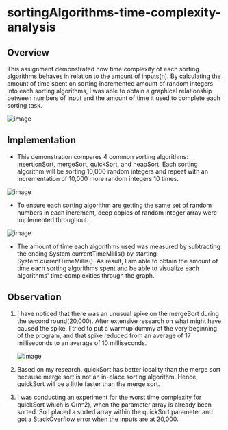 # sortingAlgorithms-time-complexity-analysis

## Overview
This assignment demonstrated how time complexity of each sorting algorithms behaves in relation to the amount of inputs(n). By calculating the amount of time spent on sorting incremented amount of random integers into each sorting algorithms, I was able to obtain a graphical relationship between numbers of input and the amount of time it used to complete each sorting task. 

![image](https://user-images.githubusercontent.com/84875731/149720562-ff102ec6-ffc1-4c38-af25-021435651e15.png)

## Implementation
  * This demonstration compares 4 common sorting algorithms: insertionSort, mergeSort, quickSort, and heapSort. Each sorting algorithm will be sorting 10,000 random integers and repeat with an incrementation of 10,000 more random integers 10 times.

   ![image](https://user-images.githubusercontent.com/84875731/149721717-f25bde03-1dd0-44cc-9f5a-4030ca228a94.png)
    
  * To ensure each sorting algorithm are getting the same set of random numbers in each increment, deep copies of random integer array were implemented throughout.

  ![image](https://user-images.githubusercontent.com/84875731/149714345-f8596480-f49d-4b20-bc86-4ebd6783c230.png)

  * The amount of time each algorithms used was measured by subtracting the ending System.currentTimeMillis() by starting System.currentTimeMillis(). As result, I am able to obtain the amount of time each sorting algorithms spent and be able to visualize each algorithms' time complexities through the graph.

## Observation

1. I have noticed that there was an unusual spike on the mergeSort during the second round(20,000). After extensive research on what might have caused the spike, I tried to put a  warmup dummy at the very beginning of the program, and that spike reduced from an average of 17 milliseconds to an average of 10 milliseconds.

    ![image](https://user-images.githubusercontent.com/84875731/149720649-231a8843-0ca7-4363-99d7-32eec712ac86.png)

2. Based on my research, quickSort has better locality than the merge sort because merge sort is not an in-place sorting algorithm. Hence, quickSort will be a little faster than the merge sort.

3. I was conducting an experiment for the worst time complexity for quickSort which is O(n^2), when the parameter array is already been sorted. So I placed a sorted array within the quickSort parameter and got a StackOverflow error when the inputs are at 20,000. 
